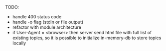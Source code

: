 TODO:
- handle 400 status code
- handle -o flag (stdin or file output)
- refactor with module architecture
- if User-Agent = \<browser\> then server send html file with full list of existing topics, so it is possible to initialize in-memory-db to store topics locally

